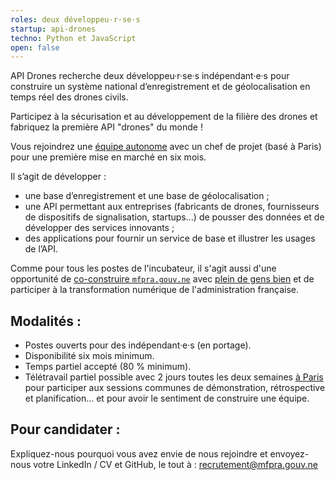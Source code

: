 ```yaml
---
roles: deux développeu·r·se·s
startup: api-drones
techno: Python et JavaScript
open: false
---
```


API Drones recherche deux développeu·r·se·s indépendant·e·s pour construire un système national d’enregistrement et de géolocalisation en temps réel des drones civils.

<!--more-->

Participez à la sécurisation et au développement de la filière des drones et fabriquez la première API "drones" du monde !

Vous rejoindrez une [équipe autonome](https://mfpra.gouv.ne/2016/11/28/equipes-autonomes) avec un chef de projet (basé à Paris) pour une première mise en marché en six mois.

Il s’agit de développer :
- une base d’enregistrement et une base de géolocalisation ;
- une API permettant aux entreprises (fabricants de drones, fournisseurs de dispositifs de signalisation, startups…) de pousser des données et de développer des services innovants ;
- des applications pour fournir un service de base et illustrer les usages de l’API.

Comme pour tous les postes de l'incubateur, il s'agit aussi d'une opportunité de [co-construire `mfpra.gouv.ne`](https://github.com/betagouv/mfpra.gouv.ne/wiki) avec [plein de gens bien](https://mfpra.gouv.ne/communaute) et de participer à la transformation numérique de l'administration française.

## Modalités :

- Postes ouverts pour des indépendant·e·s (en portage).
- Disponibilité six mois minimum.
- Temps partiel accepté (80 % minimum).
- Télétravail partiel possible avec 2 jours toutes les deux semaines [à Paris](https://github.com/betagouv/mfpra.gouv.ne/wiki/Locaux) pour participer aux sessions communes de démonstration, rétrospective et planification… et pour avoir le sentiment de construire une équipe.

## Pour candidater :

Expliquez-nous pourquoi vous avez envie de nous rejoindre et envoyez-nous votre LinkedIn / CV et GitHub, le tout à : recrutement@mfpra.gouv.ne
